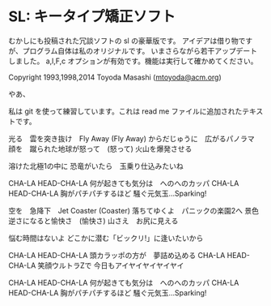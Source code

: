 SL: キータイプ矯正ソフト
========================

むかしにも投稿された冗談ソフトの sl の豪華版です。
アイデアは借り物ですが、プログラム自体は私のオリジナルです。
いまさらながら若干アップデートしました。
a,l,F,c オプションが有効です。機能は実行して確かめてください。

Copyright 1993,1998,2014 Toyoda Masashi (mtoyoda@acm.org)

やあ、

私は git を使って練習しています。これは read me ファイルに追加されたテキストです。


光る　雲を突き抜け　Fly Away (Fly Away)
からだじゅうに　広がるパノラマ
顔を　蹴られた地球が怒って　(怒って)
火山を爆発させる

溶けた北極1の中に
恐竜がいたら　玉乗り仕込みたいね

CHA-LA HEAD-CHA-LA
何が起きても気分は　へのへのカッパ
CHA-LA HEAD-CHA-LA
胸がパチパチするほど
騒ぐ元気玉…Sparking!

空を　急降下　Jet Coaster (Coaster)
落ちてゆくよ　パニックの楽園2へ
景色　逆さになると愉快さ　(愉快さ)
山さえ　お尻に見える

悩む時間はないよ
どこかに潜む「ビックリ!」に逢いたいから 

CHA-LA HEAD-CHA-LA
頭カラッポの方が　夢詰め込める
CHA-LA HEAD-CHA-LA
笑顔ウルトラZで
今日もアイヤイヤイヤイヤイ

CHA-LA HEAD-CHA-LA
何が起きても気分は　へのへのカッパ
CHA-LA HEAD-CHA-LA
胸がパチパチするほど
騒ぐ元気玉…Sparking!